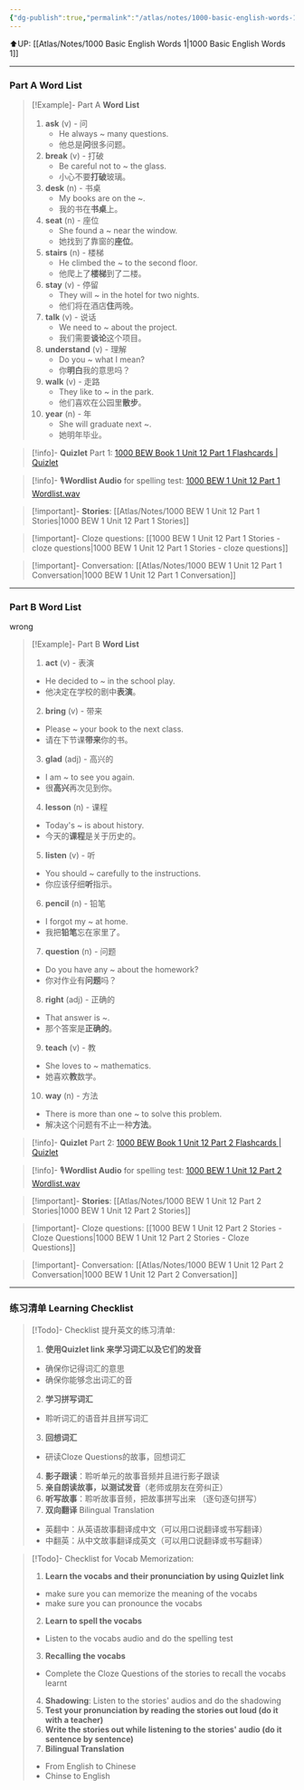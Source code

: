 ```yaml
---
{"dg-publish":true,"permalink":"/atlas/notes/1000-basic-english-words-1-unit-12/"}
---
```


⬆️UP: [[Atlas/Notes/1000 Basic English Words 1\|1000 Basic English Words 1]]

---
### Part A Word List


> [!Example]- Part A **Word List**
> 1. **ask** (v) - 问  
>     - He always ~ many questions.  
>     - 他总是**问**很多问题。
> 2. **break** (v) - 打破  
>     - Be careful not to ~ the glass.  
>     - 小心不要**打破**玻璃。
> 3. **desk** (n) - 书桌  
>     - My books are on the ~.  
>     - 我的书在**书桌**上。
> 4. **seat** (n) - 座位  
>     - She found a ~ near the window.  
>     - 她找到了靠窗的**座位**。
> 5. **stairs** (n) - 楼梯  
>     - He climbed the ~ to the second floor.  
>     - 他爬上了**楼梯**到了二楼。
> 6. **stay** (v) - 停留  
>     - They will ~ in the hotel for two nights.  
>     - 他们将在酒店**住**两晚。
> 7. **talk** (v) - 说话  
>     - We need to ~ about the project.  
>     - 我们需要**谈论**这个项目。
> 8. **understand** (v) - 理解  
>     - Do you ~ what I mean?  
>     - 你**明白**我的意思吗？
> 9. **walk** (v) - 走路  
>     - They like to ~ in the park.  
>     - 他们喜欢在公园里**散步**。
> 10. **year** (n) - 年  
>     - She will graduate next ~.  
>     - 她明年毕业。

> [!info]- **Quizlet** Part 1: [1000 BEW Book 1 Unit 12 Part 1 Flashcards | Quizlet](https://quizlet.com/my/938425437/1000-bew-book-1-unit-12-part-1-flash-cards/?i=1vbzw5&x=1jqt)

> [!info]- 🎙️**Wordlist Audio** for spelling test: [1000 BEW 1 Unit 12 Part 1 Wordlist.wav](https://drive.google.com/file/d/14srdq_Bour9AJoxq01Qcoxwz69dirjeD/view?usp=drive_link)

> [!important]- **Stories**: [[Atlas/Notes/1000 BEW 1 Unit 12 Part 1 Stories\|1000 BEW 1 Unit 12 Part 1 Stories]]

> [!important]- Cloze questions: [[1000 BEW 1 Unit 12 Part 1 Stories - cloze questions\|1000 BEW 1 Unit 12 Part 1 Stories - cloze questions]]

> [!important]- Conversation: [[Atlas/Notes/1000 BEW 1 Unit 12 Part 1 Conversation\|1000 BEW 1 Unit 12 Part 1 Conversation]]

---
### Part B Word List
wrong

> [!Example]- Part B **Word List**
> 1. **act** (v) - 表演  
> 	- He decided to ~ in the school play.  
> 	- 他决定在学校的剧中**表演**。
> 2. **bring** (v) - 带来  
>	- Please ~ your book to the next class.  
>	- 请在下节课**带来**你的书。
> 3. **glad** (adj) - 高兴的  
>	- I am ~ to see you again.  
>	- 很**高兴**再次见到你。
> 4. **lesson** (n) - 课程  
>	- Today's ~ is about history.  
>	- 今天的**课程**是关于历史的。
> 5. **listen** (v) - 听  
>	- You should ~ carefully to the instructions.  
>	- 你应该仔细**听**指示。
> 6. **pencil** (n) - 铅笔  
> 	- I forgot my ~ at home.  
>	- 我把**铅笔**忘在家里了。
> 7. **question** (n) - 问题  
> 	- Do you have any ~ about the homework?  
> 	 - 你对作业有**问题**吗？
> 8. **right** (adj) - 正确的  
>	- That answer is ~.  
>	- 那个答案是**正确的**。
> 9. **teach** (v) - 教  
>	- She loves to ~ mathematics.  
>	- 她喜欢**教**数学。
> 10. **way** (n) - 方法  
>	- There is more than one ~ to solve this problem.  
> 	- 解决这个问题有不止一种**方法**。


> [!info]- **Quizlet** Part 2: [1000 BEW Book 1 Unit 12 Part 2 Flashcards | Quizlet](https://quizlet.com/my/938425422/1000-bew-book-1-unit-12-part-2-flash-cards/?i=1vbzw5&x=1jqt)

> [!info]- 🎙️**Wordlist Audio** for spelling test: [1000 BEW 1 Unit 12 Part 2 Wordlist.wav](https://drive.google.com/file/d/1QukH5TBKQemHj8e__rUGaQ6R4kj0V0Xo/view?usp=drive_link)

> [!important]- **Stories**: [[Atlas/Notes/1000 BEW 1 Unit 12 Part 2 Stories\|1000 BEW 1 Unit 12 Part 2 Stories]]

> [!important]- Cloze questions: [[1000 BEW 1 Unit 12 Part 2 Stories - Cloze Questions\|1000 BEW 1 Unit 12 Part 2 Stories - Cloze Questions]]

> [!important]- Conversation: [[Atlas/Notes/1000 BEW 1 Unit 12 Part 2 Conversation\|1000 BEW 1 Unit 12 Part 2 Conversation]]

---- 
### 练习清单 Learning Checklist

> [!Todo]- Checklist 提升英文的练习清单:
> 1. **使用Quizlet link 来学习词汇以及它们的发音** 
>	- 确保你记得词汇的意思 
>	- 确保你能够念出词汇的音 
> 2. **学习拼写词汇** 
>	- 聆听词汇的语音并且拼写词汇 
> 3. **回想词汇**
>	- 研读Cloze Questions的故事，回想词汇 
> 4. **影子跟读**：聆听单元的故事音频并且进行影子跟读 
> 5. **亲自朗读故事，以测试发音**（老师或朋友在旁纠正）
> 6. **听写故事**：聆听故事音频，把故事拼写出来 （逐句逐句拼写）
> 7. **双向翻译** Bilingual Translation 
>	- 英翻中：从英语故事翻译成中文（可以用口说翻译或书写翻译）
>	- 中翻英：从中文故事翻译成英文（可以用口说翻译或书写翻译）

> [!Todo]- Checklist for Vocab Memorization:
> 
> 1. **Learn the vocabs and their pronunciation by using Quizlet link**
>	- make sure you can memorize the meaning of the vocabs
>	- make sure you can pronounce the vocabs
> 2. **Learn to spell the vocabs**
>	- Listen to the vocabs audio and do the spelling test
> 3. **Recalling the vocabs**
>	- Complete the Cloze Questions of the stories to recall the vocabs learnt
> 4. **Shadowing**: Listen to the stories' audios and do the shadowing
> 5. **Test your pronunciation by reading the stories out loud (do it with a teacher)**
> 6. **Write the stories out while listening to the stories' audio (do it sentence by sentence)**
> 7. **Bilingual Translation** 
> 	- From English to Chinese
> 	- Chinse to English


